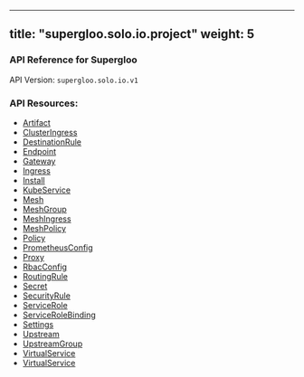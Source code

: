
---
title: "supergloo.solo.io.project"
weight: 5
---

<!-- Code generated by solo-kit. DO NOT EDIT. -->



### API Reference for Supergloo

API Version: `supergloo.solo.io.v1`



### API Resources:
- [Artifact](../github.com/solo-io/gloo/projects/gloo/api/v1/artifact.proto.sk#artifact)
- [ClusterIngress](../github.com/solo-io/gloo/projects/clusteringress/api/v1/cluster_ingress.proto.sk#clusteringress)
- [DestinationRule](../github.com/solo-io/supergloo/api/external/istio/networking/v1alpha3/destination_rule.proto.sk#destinationrule)
- [Endpoint](../github.com/solo-io/gloo/projects/gloo/api/v1/endpoint.proto.sk#endpoint)
- [Gateway](../github.com/solo-io/gloo/projects/gateway/api/v1/gateway.proto.sk#gateway)
- [Ingress](../github.com/solo-io/gloo/projects/ingress/api/v1/ingress.proto.sk#ingress)
- [Install](../github.com/solo-io/supergloo/api/v1/install.proto.sk#install)
- [KubeService](../github.com/solo-io/gloo/projects/ingress/api/v1/service.proto.sk#kubeservice)
- [Mesh](../github.com/solo-io/supergloo/api/v1/mesh.proto.sk#mesh)
- [MeshGroup](../github.com/solo-io/supergloo/api/v1/mesh.proto.sk#meshgroup)
- [MeshIngress](../github.com/solo-io/supergloo/api/v1/ingress.proto.sk#meshingress)
- [MeshPolicy](../github.com/solo-io/supergloo/api/external/istio/authorization/v1alpha1/policy.proto.sk#meshpolicy)
- [Policy](../github.com/solo-io/supergloo/api/external/istio/authorization/v1alpha1/policy.proto.sk#policy)
- [PrometheusConfig](../github.com/solo-io/supergloo/api/external/prometheus/v1/config.proto.sk#prometheusconfig)
- [Proxy](../github.com/solo-io/gloo/projects/gloo/api/v1/proxy.proto.sk#proxy)
- [RbacConfig](../github.com/solo-io/supergloo/api/external/istio/rbac/v1alpha1/rbac.proto.sk#rbacconfig)
- [RoutingRule](../github.com/solo-io/supergloo/api/v1/routing.proto.sk#routingrule)
- [Secret](../github.com/solo-io/gloo/projects/gloo/api/v1/secret.proto.sk#secret)
- [SecurityRule](../github.com/solo-io/supergloo/api/v1/security.proto.sk#securityrule)
- [ServiceRole](../github.com/solo-io/supergloo/api/external/istio/rbac/v1alpha1/rbac.proto.sk#servicerole)
- [ServiceRoleBinding](../github.com/solo-io/supergloo/api/external/istio/rbac/v1alpha1/rbac.proto.sk#servicerolebinding)
- [Settings](../github.com/solo-io/gloo/projects/gloo/api/v1/settings.proto.sk#settings)
- [Upstream](../github.com/solo-io/gloo/projects/gloo/api/v1/upstream.proto.sk#upstream)
- [UpstreamGroup](../github.com/solo-io/gloo/projects/gloo/api/v1/proxy.proto.sk#upstreamgroup)
- [VirtualService](../github.com/solo-io/gloo/projects/gateway/api/v1/virtual_service.proto.sk#virtualservice)
- [VirtualService](../github.com/solo-io/supergloo/api/external/istio/networking/v1alpha3/virtual_service.proto.sk#virtualservice)

<!-- Start of HubSpot Embed Code -->
<script type="text/javascript" id="hs-script-loader" async defer src="//js.hs-scripts.com/5130874.js"></script>
<!-- End of HubSpot Embed Code -->
